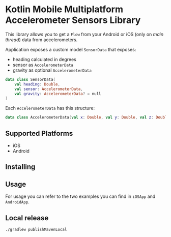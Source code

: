 # Kotlin Mobile Multiplatform Accelerometer Sensors Library

This library allows you to get a `Flow` from your Android or iOS (only on _main thread_) data from
accelerometers.

Application exposes a custom model `SensorData` that exposes:

- heading calculated in degrees
- sensor as `AccelerometerData`
- gravity as optional `AccelerometerData`

```kotlin
data class SensorData(
    val heading: Double,
    val sensor: AccelerometerData,
    val gravity: AccelerometerData? = null
)
```

Each `AccelerometerData` has this structure:

```kotlin
data class AccelerometerData(val x: Double, val y: Double, val z: Double)
```

## Supported Platforms

- iOS
- Android

## Installing

## Usage

For usage you can refer to the two examples you can find in `iOSApp` and `AndroidApp`.

## Local release

```bash
./gradlew publishMavenLocal
```